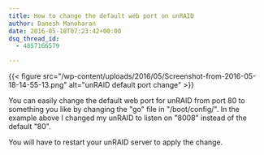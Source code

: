 ```yaml
---
title: How to change the default web port on unRAID
author: Danesh Manoharan
date: 2016-05-18T07:23:42+00:00
dsq_thread_id:
  - 4857166579

---
```

{{< figure src="/wp-content/uploads/2016/05/Screenshot-from-2016-05-18-14-55-13.png" alt="unRAID default port change" >}}

You can easily change the default web port for unRAID from port 80 to something you like by changing the "go" file in "/boot/config/". In the example above I changed my unRAID to listen on "8008" instead of the default "80".

You will have to restart your unRAID server to apply the change.

